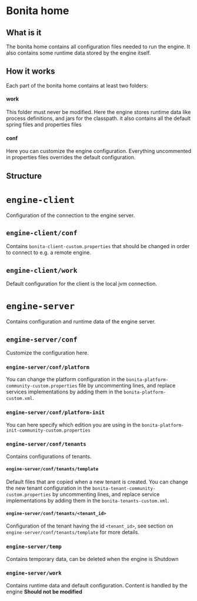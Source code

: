 Bonita home
============
What is it
------------
The bonita home contains all configuration files needed to run the engine. It also contains some runtime data stored by the engine itself.

How it works
------------
Each part of the bonita home contains at least two folders:

#### work
This folder must never be modified. Here the engine stores runtime data like process definitions, and jars for the classpath. it also contains all the default spring files and properties files
#### conf
Here you can customize the engine configuration. Everything uncommented in properties files overrides the default configuration.

Structure
--------
# `engine-client`
Configuration of the connection to the engine server.
## `engine-client/conf`
Contains `bonita-client-custom.properties` that should be changed in order to connect to e.g. a remote engine.
## `engine-client/work`
Default configuration for the client is the local jvm connection.
# `engine-server`
Contains configuration and runtime data of the engine server.
## `engine-server/conf`
Customize the configuration here.
### `engine-server/conf/platform`
You can change the platform configuration in the `bonita-platform-community-custom.properties` file by uncommenting lines, and replace services implementations by adding them in the `bonita-platform-custom.xml`.
### `engine-server/conf/platform-init`
You can here specify which edition you are using in the `bonita-platform-init-community-custom.properties`
### `engine-server/conf/tenants`
Contains configurations of tenants.
#### `engine-server/conf/tenants/template`
Default files that are copied when a new tenant is created. You can change the new tenant configuration in the `bonita-tenant-community-custom.properties` by uncommenting lines, and replace service implementations by adding them in the `bonita-tenants-custom.xml`.
#### `engine-server/conf/tenants/<tenant_id>`
Configuration of the tenant having the id `<tenant_id>`, see section on `engine-server/conf/tenants/template`  for more details.
### `engine-server/temp`
Contains temporary data, can be deleted when the engine is Shutdown
### `engine-server/work`
Contains runtime data and default configuration. Content is handled by the engine **Should not be modified**
